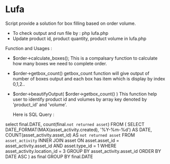 # Lufa

Script provide a solution for box filling based on order volume.

- To check output and run file by : php lufa.php
- Update product id, product quantity, product volume in lufa.php

Function and Usages : 
- $order->calculate_boxes(); 
  This is a compalsary function to calculate how many boxes we need to complete order.

- $order->getbox_count()
  getbox_count function will give output of number of boxes output and each box has item which is display by index 0,1,2..

- $order->beautifyOutput( $order->getbox_count() ) 
  This function help user to identify product id and volumes by array key denoted by 'product_id' and 'volume'.
  
  
  Here is SQL Query : 

select final.DATE, count(final.`not returned asset`) FROM ( SELECT DATE_FORMAT(MAX(asset_activity.created), '%Y-%m-%d') AS DATE, COUNT(asset_activity.asset_id) AS `not returned asset` FROM `asset_activity` INNER JOIN asset ON asset.asset_id = asset_activity.asset_id AND asset.type_id = 1 WHERE asset_activity.location_id = 3 GROUP BY asset_activity.asset_id ORDER BY DATE ASC ) as final GROUP BY final.DATE

  
